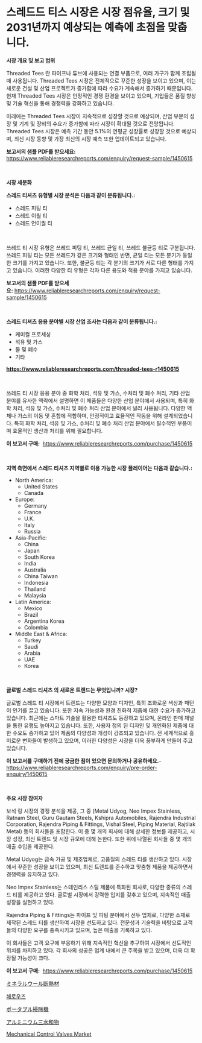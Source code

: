 <p><h1>스레드드 티스 시장은 시장 점유율, 크기 및 2031년까지 예상되는 예측에 초점을 맞춥니다.</h1></p><p><strong>시장 개요 및 보고 범위</strong></p>
<p><p>Threaded Tees 란 파이프나 튜브에 사용되는 연결 부품으로, 여러 가구가 함께 조립될 때 사용됩니다. Threaded Tees 시장은 전체적으로 꾸준한 성장을 보이고 있으며, 이는 새로운 건설 및 산업 프로젝트가 증가함에 따라 수요가 계속해서 증가하기 때문입니다. 현재 Threaded Tees 시장은 안정적인 경쟁 환경을 보이고 있으며, 기업들은 품질 향상 및 기술 혁신을 통해 경쟁력을 강화하고 있습니다.</p><p>미래에는 Threaded Tees 시장이 지속적으로 성장할 것으로 예상되며, 산업 부문의 성장 및 기계 및 장비의 수요가 증가함에 따라 시장이 확대될 것으로 전망됩니다.  Threaded Tees 시장은 예측 기간 동안 5.1%의 연평균 성장률로 성장할 것으로 예상되며, 최신 시장 동향 및 가장 최신의 시장 예측 또한 업데이트되고 있습니다.</p></p>
<p><strong>보고서의 샘플 PDF를 받으세요:</strong> <a href="https://www.reliableresearchreports.com/enquiry/request-sample/1450615">https://www.reliableresearchreports.com/enquiry/request-sample/1450615</a></p>
<p>&nbsp;</p>
<p><strong>시장 세분화</strong></p>
<p><strong>스레드 티셔츠 유형별 시장 분석은 다음과 같이 분류됩니다.:</strong></p>
<p><ul><li>스레드 피팅 티</li><li>스레드 이퀄 티</li><li>스레드 언이퀄 티</li></ul></p>
<p>&nbsp;</p>
<p><p>쓰레드 티 시장 유형은 쓰레드 피팅 티, 쓰레드 균일 티, 쓰레드 불균등 티로 구분됩니다. 쓰레드 피팅 티는 모든 쓰레드가 같은 크기와 형태인 반면, 균일 티는 모든 분기가 동일한 크기를 가지고 있습니다. 또한, 불균등 티는 각 분기의 크기가 서로 다른 형태를 가지고 있습니다. 이러한 다양한 티 유형은 각자 다른 용도와 적용 분야를 가지고 있습니다.</p></p>
<p><strong>보고서의 샘플 PDF를 받으세요:</strong>&nbsp;<a href="https://www.reliableresearchreports.com/enquiry/request-sample/1450615">https://www.reliableresearchreports.com/enquiry/request-sample/1450615</a></p>
<p>&nbsp;</p>
<p><strong> 스레드 티셔츠 응용 분야별 시장 산업 조사는 다음과 같이 분류됩니다.:</strong></p>
<p><ul><li>케미컬 프로세싱</li><li>석유 및 가스</li><li>물 및 폐수</li><li>기타</li></ul></p>
<p><strong><a href="https://www.reliableresearchreports.com/threaded-tees-r1450615">https://www.reliableresearchreports.com/threaded-tees-r1450615</a></strong></p>
<p>&nbsp;</p>
<p><p>쓰레드 티 시장 응용 분야 중 화학 처리, 석유 및 가스, 수처리 및 폐수 처리, 기타 산업 분야를 유사한 맥락에서 설명하면 이 제품들은 다양한 산업 분야에서 사용되며, 특히 화학 처리, 석유 및 가스, 수처리 및 폐수 처리 산업 분야에서 널리 사용됩니다. 다양한 액체나 가스의 이동 및 혼합에 적합하며, 안정적이고 효율적인 작동을 위해 설계되었습니다. 특히 화학 처리, 석유 및 가스, 수처리 및 폐수 처리 산업 분야에서 필수적인 부품이며 효율적인 생산과 처리를 위해 필요합니다.</p></p>
<p><strong>이 보고서 구매:</strong>&nbsp; <a href="https://www.reliableresearchreports.com/purchase/1450615">https://www.reliableresearchreports.com/purchase/1450615</a></p>
<p>&nbsp;</p>
<p><strong>지역 측면에서 스레드 티셔츠 지역별로 이용 가능한 시장 플레이어는 다음과 같습니다.:</strong></p>
<p><ul>
    <li>
        North America:
        <ul>
            <li>United States</li>
            <li>Canada</li>
        </ul>
    </li>
    <li>
        Europe:
        <ul>
            <li>Germany</li>
            <li>France</li>
            <li>U.K.</li>
            <li>Italy</li>
            <li>Russia</li>
        </ul>
    </li>
    <li>
        Asia-Pacific:
        <ul>
            <li>China</li>
            <li>Japan</li>
            <li>South Korea</li>
            <li>India</li>
            <li>Australia</li>
            <li>China Taiwan</li>
            <li>Indonesia</li>
            <li>Thailand</li>
            <li>Malaysia</li>
        </ul>
    </li>
    <li>
        Latin America:
        <ul>
            <li>Mexico</li>
            <li>Brazil</li>
            <li>Argentina Korea</li>
            <li>Colombia</li>
        </ul>
    </li>
    <li>
        Middle East & Africa:
        <ul>
            <li>Turkey</li>
            <li>Saudi</li>
            <li>Arabia</li>
            <li>UAE</li>
            <li>Korea</li>
        </ul>
    </li>
    </ul></p>
<p>&nbsp;</p>
<p><strong>글로벌 스레드 티셔츠 의 새로운 트렌드는 무엇입니까? 시장?</strong></p>
<p><p>글로벌 스레드 티 시장에서 트렌드는 다양한 모양과 디자인, 특히 조화로운 색상과 패턴이 인기를 끌고 있습니다. 또한 지속 가능성과 환경 친화적 제품에 대한 수요가 증가하고 있습니다. 최근에는 스마트 기술을 활용한 티셔츠도 등장하고 있으며, 온라인 판매 채널을 통한 유행도 높아지고 있습니다. 또한, 사용자 정의 된 디자인 및 개인화된 제품에 대한 수요도 증가하고 있어 제품의 다양성과 개성이 강조되고 있습니다. 전 세계적으로 흥미로운 변화들이 발생하고 있으며, 이러한 다양성은 시장을 더욱 풍부하게 만들어 주고 있습니다.</p></p>
<p><strong>이 보고서를 구매하기 전에 궁금한 점이 있으면 문의하거나 공유하세요.</strong>- <a href="https://www.reliableresearchreports.com/enquiry/pre-order-enquiry/1450615">https://www.reliableresearchreports.com/enquiry/pre-order-enquiry/1450615</a></p>
<p>&nbsp;</p>
<p><strong>주요 시장 참여자</strong></p>
<p><p>보석 링 시장의 경쟁 분석을 제공, 그 중 (Metal Udyog, Neo Impex Stainless, Ratnam Steel, Guru Gautam Steels, Kshipra Automobiles, Rajendra Industrial Corporation, Rajendra Piping & Fittings, Vishal Steel, Piping Material, Rajtilak Metal) 등의 회사들을 포함한다. 이 중 몇 개의 회사에 대해 상세한 정보를 제공하고, 시장 성장, 최신 트렌드 및 시장 규모에 대해 논한다. 또한 위에 나열된 회사들 중 몇 개의 매출 수입을 제공한다.</p><p>Metal Udyog는 금속 가공 및 제조업체로, 고품질의 스레드 티를 생산하고 있다. 시장에서 꾸준한 성장을 보이고 있으며, 최신 트렌드를 준수하고 맞춤형 제품을 제공하면서 경쟁력을 유지하고 있다.</p><p>Neo Impex Stainless는 스테인리스 스틸 제품에 특화된 회사로, 다양한 종류의 스레드 티를 제공하고 있다. 글로벌 시장에서 강력한 입지를 갖추고 있으며, 지속적인 매출 성장을 실현하고 있다.</p><p>Rajendra Piping & Fittings는 파이프 및 피팅 분야에서 선두 업체로, 다양한 소재로 제작된 스레드 티를 생산하여 시장을 선도하고 있다. 전문성과 기술력을 바탕으로 고객들의 다양한 요구를 충족시키고 있으며, 높은 매출을 기록하고 있다.</p><p>이 회사들은 고객 요구에 부응하기 위해 지속적인 혁신을 추구하여 시장에서 선도적인 위치를 차지하고 있다. 각 회사의 성공은 업계 내에서 큰 주목을 받고 있으며, 더욱 더 확장될 가능성이 크다.</p></p>
<p><strong>이 보고서 구매:</strong>&nbsp;&nbsp;<a href="https://www.reliableresearchreports.com/purchase/1450615">https://www.reliableresearchreports.com/purchase/1450615</a></p>
<p><p><a href="https://medium.com/@annchovey2023/%E3%83%9F%E3%83%8D%E3%83%A9%E3%83%AB%E3%82%A6%E3%83%BC%E3%83%AB%E6%96%AD%E7%86%B1%E6%9D%90%E5%B8%82%E5%A0%B4%E3%81%AE%E5%B1%95%E6%9C%9B-%E6%A5%AD%E7%95%8C%E6%A6%82%E8%A6%81%E3%81%A8%E4%BA%88%E6%B8%AC-2024%E5%B9%B4%E3%81%8B%E3%82%892031%E5%B9%B4-3dfa0999ea63">ミネラルウール断熱材</a></p><p><a href="https://medium.com/@frankfurter67567/%ED%95%98%EB%A1%9C%EC%9A%B0%EC%A6%88-%EC%8B%9C%EC%9E%A5-%EC%9A%94%EC%86%8C-%EB%94%94%EC%BD%94%EB%94%A9-%EC%8B%9C%EC%9E%A5-%EC%A0%90%EC%9C%A0%EC%9C%A8-%ED%8A%B8%EB%A0%8C%EB%93%9C-%EB%B0%8F-%EC%84%B1%EC%9E%A5-%ED%8C%A8%ED%84%B4-c61afb4c4733">해로우즈</a></p><p><a href="https://github.com/oqxogxyvqe90775/Market-Research-Report-List-1/blob/main/668145722476.md">ポータブル掃除機</a></p><p><a href="https://medium.com/@pedrogers56456/%E3%82%A2%E3%83%AB%E3%83%9F%E3%83%8B%E3%82%A6%E3%83%A0%E3%83%88%E3%83%A9%E3%82%A4%E3%83%8F%E3%82%A4%E3%83%89%E3%83%AC%E3%83%BC%E3%83%88%E5%B8%82%E5%A0%B4%E8%A6%8F%E6%A8%A1-cagr-%E3%83%88%E3%83%AC%E3%83%B3%E3%83%892024-2030-8b9f22199c2f">アルミニウム三水和物</a></p><p><a href="https://github.com/redneck06/Market-Research-Report-List-2/blob/main/mechanical-control-valves-market.md">Mechanical Control Valves Market</a></p></p>